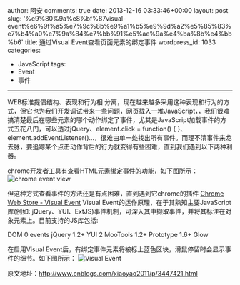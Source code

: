 author: 阿安
comments: true
date: 2013-12-16 03:33:46+00:00
layout: post
slug: '%e9%80%9a%e8%bf%87visual-event%e6%9f%a5%e7%9c%8b%e9%a1%b5%e9%9d%a2%e5%85%83%e7%b4%a0%e7%9a%84%e7%bb%91%e5%ae%9a%e4%ba%8b%e4%bb%b6'
title: 通过Visual Event查看页面元素的绑定事件
wordpress_id: 1033
categories:
- JavaScript
tags:
- Event
- 事件
---

WEB标准提倡结构、表现和行为相 分离，现在越来越多采用这种表现和行为的方式，但它也为我们开发调试带来一些问题，网页载入一堆JavaScript，，我们很难搞清楚最后在哪些元素的哪个动作绑定了事件，尤其是JavaScript加载事件的方式五花八门，可以透过jQuery、element.click = function() { }、element.addEventListener()…，很难由单一处找出所有事件。而理不清事件来龙去脉，要追踪某个点击动作背后的行为就变得有些困难，直到我们遇到以下两种利器。





chrome开发者工具有查看HTML元素绑定事件的功能，如下图所示：
![chrome event view](/wp-content/uploads/2013/12/1.png)





但这种方式查看事件的方法还是有点困难，直到遇到它chrome的插件 [Chrome Web Store - Visual Event](https://www.google.com.hk/url?sa=t&rct=j&q=&esrc=s&source=web&cd=3&ved=0CD0QFjAC&url=https://chrome.google.com/webstore/detail/visual-event/pbmmieigblcbldgdokdjpioljjninaim&ei=VrWWUun0OYq9iAfkuIDYCA&usg=AFQjCNGK4984AckpmU9aFs0UWArMx-nymQ)
Visual Event的运作原理，在于其熟知主要JavaScript库(例如: jQuery、YUI、ExtJS)事件机制，可深入其中撷取事件，并将其标注在对象元素上。目前支持的JS库包括:





DOM 0 events
jQuery 1.2+
YUI 2
MooTools 1.2+
Prototype 1.6+
Glow





在启用Visual Event后，有绑定事件元素将被标上蓝色区块，滑鼠停留时会显示事件的细节。如下图所示：
![Visual Event](/wp-content/uploads/2013/12/2.png)



<!-- more -->



原文地址：http://www.cnblogs.com/xiaoyao2011/p/3447421.html



